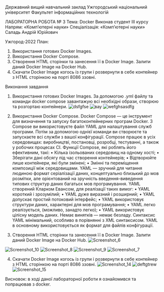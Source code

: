 Державний вищий навчальний заклад
Ужгородський національний університет
Факультет інформаційних технологій



ЛАБОРАТОРНА РОБОТА № 3
Тема: Docker
Виконав студент ІІІ курсу
Напрям: «Комп’ютерні науки»
Спеціалізація: «Комп’ютерні науки» 
Саладь Андрій Юрійович

Ужгород-2022
План:
1.	Використання готових Docker Images.
2.	Використання Docker Compose.
3.	Створення HTML сторінки та занесення її в Docker Image. Залити даний Docker Image на Docker Hub.
4.	Скачати Docker Image когось із групи і розвернути в себе контейнер з HTML сторінкою на порті 8086 ззовні.

Виконання завдання
1.	Використання готових Docker Images.
За допомогою .yml файлу та команди docker compose завантажую всі необхідні образи, створюю та розгортаю контейнери. 
![dsfgfse](https://user-images.githubusercontent.com/74617617/197898552-d6f38f53-2ad1-4a52-ac28-bff9bc24469a.png)
![вау](https://user-images.githubusercontent.com/74617617/197898582-e738cbf9-4aa4-456d-ba0e-1422d7e10b54.png)
![wefghsasdfg](https://user-images.githubusercontent.com/74617617/197898602-941154bb-f300-46d4-8ce2-27bae017ec84.png)

2.	Використання Docker Compose.
Docker Compose — це інструмент для визначення та запуску багатоконтейнерних програм Docker. З Compose ви використовуєте файл YAML для налаштування служб програми. Потім за допомогою однієї команди ви створюєте та запускаєте всі служби з вашої конфігурації.
Compose працює в усіх середовищах: виробництві, постановці, розробці, тестуванні, а також у робочих процесах CI.
Функції Compose, які роблять його ефективним, такі: 
•	Кілька ізольованих середовищ на одному хості;
•	Зберігати дані обсягу під час створення контейнерів;
•	Відтворюйте лише контейнери, які були змінені;
•	Змінні та переміщення композиції між середовищами.
YAML — зручний для читання людиною формат серіалізації даних, концептуально близький до мов розмітки, але орієнтований на зручність введення-виведення типових структур даних багатьох мов програмування.
YAML створений Кларком Евансом, для реалізації таких вимог:
•	YAML короткий і зрозумілий;
•	YAML дуже виразний і розширний;
•	YAML допускає простий потоковий інтерфейс;
•	YAML використовує структури даних, характерні для мов програмування;
•	YAML легко реалізується, (можливо, занадто легко);
•	YAML використовує цілісну модель даних. Немає винятків — немає безладу.
Синтаксис YAML мінімальний, особливо в порівнянні з XML синтаксисом.
YAML в основному використовується як формат для файлів конфігурації.

3.	Створення HTML сторінки та занесення її в Docker Image. Залити даний Docker Image на Docker Hub.
 ![Screenshot_6](https://user-images.githubusercontent.com/74617617/197898658-a8e8887c-bef5-4d21-b6d0-4ca9710dbbfb.png)

![Screenshot_10](https://user-images.githubusercontent.com/74617617/197898681-a30ac326-ce9d-404d-b847-d05c56b82ea9.png)
![Screenshot_8](https://user-images.githubusercontent.com/74617617/197898722-41e715c6-4103-4228-9a04-d60f8bd055df.png)
 ![Screenshot_9](https://user-images.githubusercontent.com/74617617/197898760-8c708c0a-cbc1-41fc-95bc-3e21b6a80088.png)
![Screenshot_7](https://user-images.githubusercontent.com/74617617/197898783-d7aa32e5-37a8-4341-ad6c-9eb0a79b18b9.png)

4.	Скачати Docker Image когось із групи і розвернути в себе контейнер з HTML сторінкою на порті 8086 ззовні.
![Screenshot_14](https://user-images.githubusercontent.com/74617617/197898844-29ece8d7-cb72-44d8-8c06-ed6212c98abf.png)
![deftgtrew](https://user-images.githubusercontent.com/74617617/197898855-08d53013-9deb-430c-bc8f-f693635ceeac.png)
![Screenshot_15](https://user-images.githubusercontent.com/74617617/197898868-7b280a2f-1134-47a5-b4a3-0b406c99f560.png)

Висновок: в ході даної лабораторної роботи я ознайомився та попрацював з docker. 
